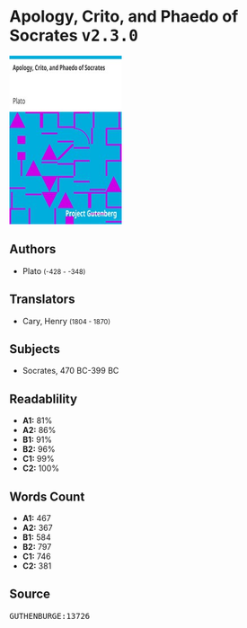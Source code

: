 # Apology, Crito, and Phaedo of Socrates <kbd>v2.3.0</kbd>

![](./cover.medium.jpg "")

## Authors


 - Plato <small>(-428 - -348)</small>

## Translators


 - Cary, Henry <small>(1804 - 1870)</small>

## Subjects


 - Socrates, 470 BC-399 BC

## Readablility


 - **A1:** 81%
 - **A2:** 86%
 - **B1:** 91%
 - **B2:** 96%
 - **C1:** 99%
 - **C2:** 100%

## Words Count


 - **A1:** 467
 - **A2:** 367
 - **B1:** 584
 - **B2:** 797
 - **C1:** 746
 - **C2:** 381

## Source


<kbd>GUTHENBURGE:13726</kbd>
